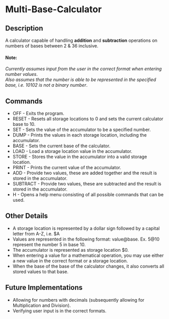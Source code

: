 # Multi-Base-Calculator

## Description

A calculator capable of handling **addition** and **subtraction** operations on numbers of bases between 2 & 36 inclusive. 

#### Note:
*Currently assumes input from the user in the correct format when entering number values*. <br>
*Also assumes that the number is able to be represented in the specified base, i.e. 10102 is not a binary number*. <br>

## Commands

  * OFF - Exits the program.
  * RESET - Resets all storage locations to 0 and sets the current calculator base to 10.
  * SET - Sets the value of the accumulator to be a specified number.
  * DUMP - Prints the values in each storage location, including the accumulator.
  * BASE - Sets the current base of the calculator.
  * LOAD - Load a storage location value in the accumulator.
  * STORE - Stores the value in the accumulator into a valid storage location.
  * PRINT - Prints the current value of the accumulator.
  * ADD - Provide two values, these are added together and the result is stored in the accumulator.
  * SUBTRACT - Provide two values, these are subtracted and the result is stored in the accumulator.
  * H - Opens a help menu consisting of all possible commands that can be used.
  
## Other Details
  * A storage location is represented by a dollar sign followed by a capital letter from A-Z, i.e. $A
  * Values are represented in the following format: value@base. Ex. 5@10 represent the number 5 in base 10.
  * The accumulator is represented as storage location $0.
  * When entering a value for a mathematical operation, you may use either a new value in the correct format or a storage location.
  * When the base of the base of the calculator changes, it also converts all stored values to that base.
  
## Future Implementations
  * Allowing for numbers with decimals (subsequently allowing for Multiplication and Division).
  * Verifying user input is in the correct formats.
  <br>
  
  
